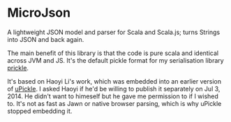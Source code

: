 MicroJson
=========

A lightweight JSON model and parser for Scala and Scala.js; turns Strings into JSON and back again. 

The main benefit of this library is that the code is pure scala and identical across JVM and JS. It's the default pickle format for my serialisation library [prickle](https://github.com/benhutchison/prickle).

It's based on Haoyi Li's work, which was embedded into an earlier version of [uPickle](https://github.com/lihaoyi/upickle). I asked Haoyi if he'd be willing to publish it separately on Jul 3, 2014. He didn't want to himeself but he gave me permission to if I wished to. It's not as fast as Jawn or native browser parsing, which is why uPickle stopped embedding it. 
